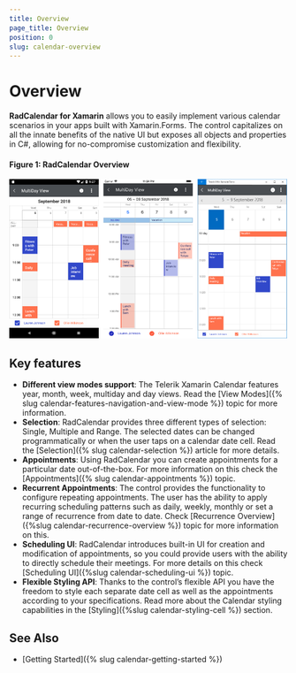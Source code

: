 ```yaml
---
title: Overview
page_title: Overview
position: 0
slug: calendar-overview
---
```


# Overview #

**RadCalendar for Xamarin** allows you to easily implement various calendar scenarios in your apps built with Xamarin.Forms. The control capitalizes on all the innate benefits of the native UI but exposes all objects and properties in C#, allowing for no-compromise customization and flexibility.

#### Figure 1: RadCalendar Overview

![Calendar Overview](images/calendar-overview.png "Calendar Overview")

## Key features ##

* **Different view modes support**: The Telerik Xamarin Calendar features year, month, week, multiday and day views. Read the [View Modes]({% slug calendar-features-navigation-and-view-mode %}) topic for more information.
* **Selection**: RadCalendar provides three different types of selection: Single, Multiple and Range. The selected dates can be changed programmatically or when the user taps on a calendar date cell. Read the [Selection]({% slug calendar-selection %}) article for more details.
* **Appointments**: Using RadCalendar you can create appointments for a particular date out-of-the-box. For more information on this check the [Appointments]({% slug calendar-appointments %}) topic.
* **Recurrent Appointments**: The control provides the functionality to configure repeating appointments. The user has the ability to apply recurring scheduling patterns such as daily, weekly, monthly or set a range of recurrence from date to date. Check [Recurrence Overview]({%slug calendar-recurrence-overview %}) topic for more information on this.
* **Scheduling UI**: RadCalendar introduces built-in UI for creation and modification of appointments, so you could provide users with the ability to directly schedule their meetings. For more details on this check [Scheduling UI]({%slug calendar-scheduling-ui %}) topic.
* **Flexible Styling API**: Thanks to the control’s flexible API you have the freedom to style each separate date cell as well as the appointments according to your specifications. Read more about the Calendar styling capabilities in the [Styling]({%slug calendar-styling-cell %}) section.

## See Also

- [Getting Started]({% slug calendar-getting-started %})